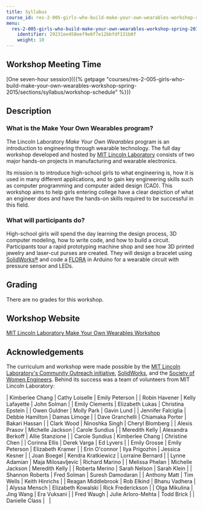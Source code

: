 ```yaml
---
title: Syllabus
course_id: res-2-005-girls-who-build-make-your-own-wearables-workshop-spring-2015
menu:
  res-2-005-girls-who-build-make-your-own-wearables-workshop-spring-2015:
    identifier: 29231ee458eef9e6f7e12bbfdf131b0f
    weight: 10
---
```

Workshop Meeting Time
---------------------

[One seven-hour session]({{% getpage "courses/res-2-005-girls-who-build-make-your-own-wearables-workshop-spring-2015/sections/syllabus/workshop-schedule" %}})

Description
-----------

### What is the Make Your Own Wearables program?

The Lincoln Laboratory _Make Your Own Wearables_ program is an introduction to engineering through wearable technology. The full day workshop developed and hosted by [MIT Lincoln Laboratory](https://www.ll.mit.edu/) consists of two major hands-on projects in manufacturing and wearable electronics.

Its mission is to introduce high-school girls to what engineering is, how it is used in many different applications, and to gain key engineering skills such as computer programming and computer aided design (CAD). This workshop aims to help girls entering college have a clear depiction of what an engineer does and have the hands-on skills required to be successful in this field.

### What will participants do?

High-school girls will spend the day learning the design process, 3D computer modeling, how to write code, and how to build a circuit. Participants tour a rapid prototyping machine shop and see how 3D printed jewelry and laser-cut purses are created. They will design a bracelet using [SolidWorks®](https://www.solidworks.com/sw/education/student-software-3d-mcad.htm) and code a [FLORA](https://www.adafruit.com/products/659) in Arduino for a wearable circuit with pressure sensor and LEDs.

Grading
-------

There are no grades for this workshop.

Workshop Website
----------------

[MIT Lincoln Laboratory Make Your Own Wearables Workshop](https://ocw.mit.edu/resources/res-2-005-girls-who-build-make-your-own-wearables-workshop-spring-2015/)

Acknowledgements
----------------

The curriculum and workshop were made possible by the [MIT Lincoln Laboratory's Community Outreach initiative](http://www.ll.mit.edu/outreach/), [SolidWorks](http://www.solidworks.com/), and the [Society of Women Engineers](http://societyofwomenengineers.swe.org/). Behind its success was a team of volunteers from MIT Lincoln Laboratory:

| Kimberlee Chang | Cathy Loiselle | Emily Peterson |
| Robin Havener | Kelly Lafayette | John Solman |
| Emily Clements | Elizabeth Lukas | Christina Epstein |
| Owen Guldner | Molly Park | Gavin Lund |
| Jennifer Falciglia | Debbie Hamilton | Damas Limoge |
| Dave Granchelli | Chiamaka Porter | Bakari Hassan |
| Clark Wood | Ninoshka Singh | Cheryl Blomberg |
| Alexis Prasov | Michelle Jackson | Carole Sundius |
| Meredith Kelly | Alexandra Berkoff | Allie Stanzione |
| Carole Sundius | Kimberlee Chang | Christine Chen |
| Corinna Ellis | Derek Varga | Ed Lyvers |
| Emily Grosse | Emily Peterson | Elizabeth Kramer |
| Erin O'connor | Ilya Prigozhin | Jessica Kesner |
| Joan Boegel | Kendra Kratkiewicz | Lorraine Bernard |
| Lynne Adamian | Maja Milosavljevic | Richard Marino |
| Melissa Phelan | Michelle Jackson | Meredith Kelly |
| Roberta Merino | Sarah Nelson | Sarah Klein |
| Shannon Roberts | Fred Solman | Suresh Damodaran |
| Anthony Matt | Tim Wells | Keith Hinrichs |
| Reagan Middlebrook | Rob Elkind | Bhanu Vadhera |
| Alyssa Mensch | Elizabeth Kowalski | Rick Frederickson |
| Olga Mikulina | Jing Wang | Era Vuksani |
| Fred Waugh | Julie Arloro-Mehta | Todd Brick |
| Danielle Class |   |